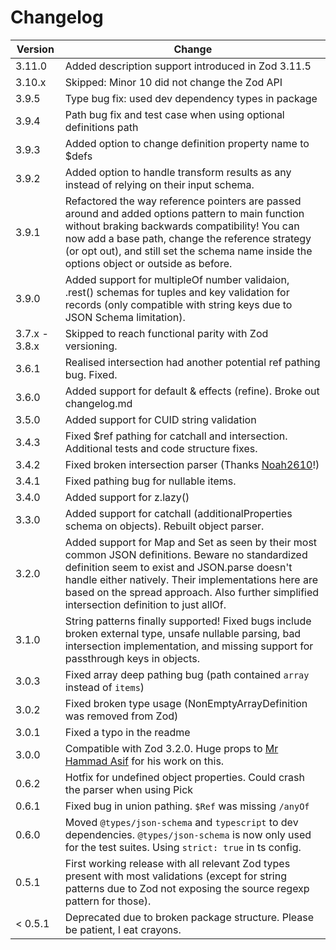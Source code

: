 # Changelog

| Version       | Change                                                                                                                                                                                                                                                                                                  |
| ------------- | ------------------------------------------------------------------------------------------------------------------------------------------------------------------------------------------------------------------------------------------------------------------------------------------------------- |
| 3.11.0        | Added description support introduced in Zod 3.11.5                                                                                                                                                                                                                                                      |
| 3.10.x        | Skipped: Minor 10 did not change the Zod API                                                                                                                                                                                                                                                            |
| 3.9.5         | Type bug fix: used dev dependency types in package                                                                                                                                                                                                                                                      |
| 3.9.4         | Path bug fix and test case when using optional definitions path                                                                                                                                                                                                                                         |
| 3.9.3         | Added option to change definition property name to $defs                                                                                                                                                                                                                                                |
| 3.9.2         | Added option to handle transform results as any instead of relying on their input schema.                                                                                                                                                                                                               |
| 3.9.1         | Refactored the way reference pointers are passed around and added options pattern to main function without braking backwards compatibility! You can now add a base path, change the reference strategy (or opt out), and still set the schema name inside the options object or outside as before.      |
| 3.9.0         | Added support for multipleOf number validaion, .rest() schemas for tuples and key validation for records (only compatible with string keys due to JSON Schema limitation).                                                                                                                              |
| 3.7.x - 3.8.x | Skipped to reach functional parity with Zod versioning.                                                                                                                                                                                                                                                 |
| 3.6.1         | Realised intersection had another potential ref pathing bug. Fixed.                                                                                                                                                                                                                                     |
| 3.6.0         | Added support for default & effects (refine). Broke out changelog.md                                                                                                                                                                                                                                    |
| 3.5.0         | Added support for CUID string validation                                                                                                                                                                                                                                                                |
| 3.4.3         | Fixed $ref pathing for catchall and intersection. Additional tests and code structure fixes.                                                                                                                                                                                                            |
| 3.4.2         | Fixed broken intersection parser (Thanks [Noah2610](https://github.com/Noah2610)!)                                                                                                                                                                                                                      |
| 3.4.1         | Fixed pathing bug for nullable items.                                                                                                                                                                                                                                                                   |
| 3.4.0         | Added support for z.lazy()                                                                                                                                                                                                                                                                              |
| 3.3.0         | Added support for catchall (additionalProperties schema on objects). Rebuilt object parser.                                                                                                                                                                                                             |
| 3.2.0         | Added support for Map and Set as seen by their most common JSON definitions. Beware no standardized definition seem to exist and JSON.parse doesn't handle either natively. Their implementations here are based on the spread approach. Also further simplified intersection definition to just allOf. |
| 3.1.0         | String patterns finally supported! Fixed bugs include broken external type, unsafe nullable parsing, bad intersection implementation, and missing support for passthrough keys in objects.                                                                                                              |
| 3.0.3         | Fixed array deep pathing bug (path contained `array` instead of `items`)                                                                                                                                                                                                                                |
| 3.0.2         | Fixed broken type usage (NonEmptyArrayDefinition was removed from Zod)                                                                                                                                                                                                                                  |
| 3.0.1         | Fixed a typo in the readme                                                                                                                                                                                                                                                                              |
| 3.0.0         | Compatible with Zod 3.2.0. Huge props to [Mr Hammad Asif](https://github.com/mrhammadasif) for his work on this.                                                                                                                                                                                        |
| 0.6.2         | Hotfix for undefined object properties. Could crash the parser when using Pick                                                                                                                                                                                                                          |
| 0.6.1         | Fixed bug in union pathing. `$Ref` was missing `/anyOf`                                                                                                                                                                                                                                                 |
| 0.6.0         | Moved `@types/json-schema` and `typescript` to dev dependencies. `@types/json-schema` is now only used for the test suites. Using `strict: true` in ts config.                                                                                                                                          |
| 0.5.1         | First working release with all relevant Zod types present with most validations (except for string patterns due to Zod not exposing the source regexp pattern for those).                                                                                                                               |
| < 0.5.1       | Deprecated due to broken package structure. Please be patient, I eat crayons.                                                                                                                                                                                                                           |
